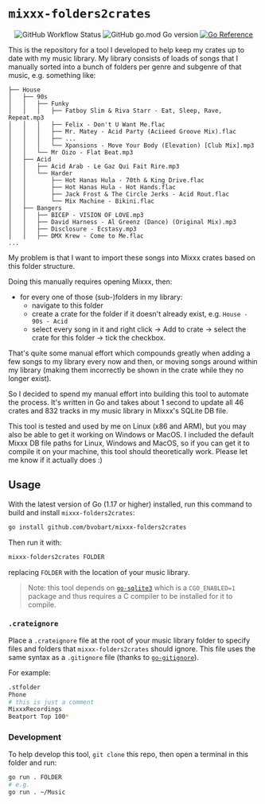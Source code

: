 # `mixxx-folders2crates`

<p align="center">
  <img alt="GitHub Workflow Status" src="https://img.shields.io/github/workflow/status/bvobart/mixxx-folders2crates/Release">
  <img alt="GitHub go.mod Go version" src="https://img.shields.io/github/go-mod/go-version/bvobart/mixxx-folders2crates">
  <a href="https://pkg.go.dev/github.com/bvobart/mixxx-folders2crates"><img src="https://pkg.go.dev/badge/github.com/bvobart/mixxx-folders2crates.svg" alt="Go Reference"></a>
</p>

This is the repository for a tool I developed to help keep my crates up to date with my music library. My library consists of loads of songs that I manually sorted into a bunch of folders per genre and subgenre of that music, e.g. something like:

```
├── House
│   ├── 90s
│   │   ├── Funky
│   │   │   ├── Fatboy Slim & Riva Starr - Eat, Sleep, Rave, Repeat.mp3
│   │   │   ├── Felix - Don't U Want Me.flac
│   │   │   ├── Mr. Matey - Acid Party (Aciieed Groove Mix).flac
│   │   │   ├── ...
│   │   │   └── Xpansions - Move Your Body (Elevation) [Club Mix].mp3
│   │   └── Mr Oizo - Flat Beat.mp3
│   ├── Acid
│   │   ├── Acid Arab - Le Gaz Qui Fait Rire.mp3
│   │   └── Harder
│   │       ├── Hot Hanas Hula - 70th & King Drive.flac
│   │       ├── Hot Hanas Hula - Hot Hands.flac
│   │       ├── Jack Frost & The Circle Jerks - Acid Rout.flac
│   │       └── Mix Machine - Bikini.flac
│   ├── Bangers
│   │   ├── BICEP - VISION OF LOVE.mp3
│   │   ├── David Harness - Al Greenz (Dance) (Original Mix).mp3
│   │   ├── Disclosure - Ecstasy.mp3
│   │   ├── DMX Krew - Come to Me.flac
...
```

My problem is that I want to import these songs into Mixxx crates based on this folder structure.

Doing this manually requires opening Mixxx, then:
- for every one of those (sub-)folders in my library: 
  - navigate to this folder
  - create a crate for the folder if it doesn't already exist, e.g. `House - 90s - Acid`
  - select every song in it and right click -> Add to crate -> select the crate for this folder -> tick the checkbox.

That's quite some manual effort which compounds greatly when adding a few songs to my library every now and then, or moving songs around within my library (making them incorrectly be shown in the crate while they no longer exist).

So I decided to spend my manual effort into building this tool to automate the process. 
It's written in Go and takes about 1 second to update all 46 crates and 832 tracks in my music library in Mixxx's SQLite DB file.

This tool is tested and used by me on Linux (x86 and ARM), but you may also be able to get it working on Windows or MacOS. I included the default Mixxx DB file paths for Linux, Windows and MacOS, so if you can get it to compile it on your machine, this tool should theoretically work. Please let me know if it actually does :)

## Usage

With the latest version of Go (1.17 or higher) installed, run this command to build and install `mixxx-folders2crates`:

```sh
go install github.com/bvobart/mixxx-folders2crates
```

Then run it with:
```sh
mixxx-folders2crates FOLDER
```

replacing `FOLDER` with the location of your music library.

> Note: this tool depends on [`go-sqlite3`](https://pkg.go.dev/github.com/mattn/go-sqlite3) which is a `CGO_ENABLED=1` package and thus requires a C compiler to be installed for it to compile.

### `.crateignore`

Place a `.crateignore` file at the root of your music library folder to specify files and folders that `mixxx-folders2crates` should ignore.
This file uses the same syntax as a `.gitignore` file (thanks to [`go-gitignore`](https://pkg.go.dev/github.com/sabhiram/go-gitignore)).

For example:

```sh
.stfolder
Phone
# this is just a comment
MixxxRecordings
Beatport Top 100*
```

### Development

To help develop this tool, `git clone` this repo, then open a terminal in this folder and run:

```sh
go run . FOLDER
# e.g.
go run . ~/Music
```

